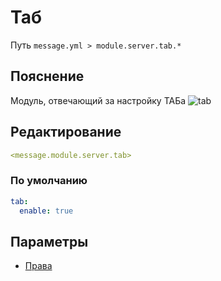 # Таб
Путь `message.yml > module.server.tab.*`

## Пояснение
Модуль, отвечающий за настройку ТАБа
![tab](/tab.png)

## Редактирование
```yaml
<message.module.server.tab>
```

### По умолчанию
```yaml
tab:
  enable: true
```

## Параметры

- [Права](/docs/permission/message/tab/)

<!--@include: @/parts/enable.md-->